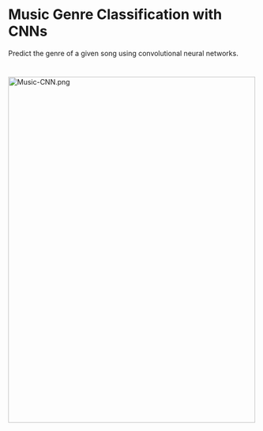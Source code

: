 # Music Genre Classification with CNNs
 Predict the genre of a given song using convolutional neural networks.
#
<img src="https://imgbbb.com/images/2020/01/14/Music-CNN.png" alt="Music-CNN.png" border="0" width="500" height="700"/>
